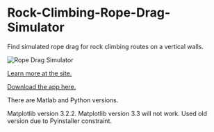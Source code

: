 # Rock-Climbing-Rope-Drag-Simulator

Find simulated rope drag for rock climbing routes on a vertical walls.


![Rope Drag Simulator](https://media.giphy.com/media/g6vaK7HUJW7ccrwknU/giphy.gif?cid=790b761100929d86482e4bb73c2bac6caf937608ea45f0ea&rid=giphy.gif&ct=g)

[Learn more at the site.](https://sites.google.com/view/relativelyrad/rope-drag-simulation/motivation-methods)

[Download the app here.](https://drive.google.com/drive/folders/1RlB62WuX6S0meE5I-VndAh5ffYyT69KE)

There are Matlab and Python versions.

Matplotlib version 3.2.2. Matplotlib version 3.3 will not work. Used old version due to Pyinstaller constraint. 
